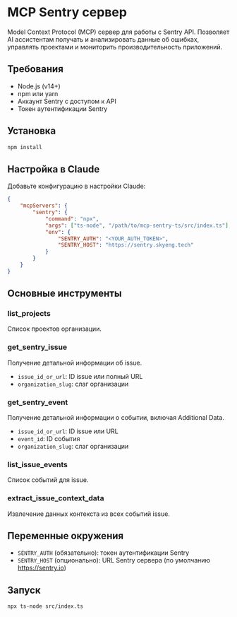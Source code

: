 # MCP Sentry сервер

Model Context Protocol (MCP) сервер для работы с Sentry API. Позволяет AI ассистентам получать и анализировать данные об ошибках, управлять проектами и мониторить производительность приложений.

## Требования

- Node.js (v14+)
- npm или yarn
- Аккаунт Sentry с доступом к API
- Токен аутентификации Sentry

## Установка

```bash
npm install
```

## Настройка в Claude

Добавьте конфигурацию в настройки Claude:

```json
{
    "mcpServers": {
        "sentry": {
            "command": "npx",
            "args": ["ts-node", "/path/to/mcp-sentry-ts/src/index.ts"],
            "env": {
                "SENTRY_AUTH": "<YOUR_AUTH_TOKEN>",
                "SENTRY_HOST": "https://sentry.skyeng.tech"
            }
        }
    }
}
```

## Основные инструменты

### list_projects
Список проектов организации.

### get_sentry_issue
Получение детальной информации об issue.
- `issue_id_or_url`: ID issue или полный URL
- `organization_slug`: слаг организации

### get_sentry_event
Получение детальной информации о событии, включая Additional Data.
- `issue_id_or_url`: ID issue или URL
- `event_id`: ID события
- `organization_slug`: слаг организации

### list_issue_events
Список событий для issue.

### extract_issue_context_data
Извлечение данных контекста из всех событий issue.

## Переменные окружения

- `SENTRY_AUTH` (обязательно): токен аутентификации Sentry
- `SENTRY_HOST` (опционально): URL Sentry сервера (по умолчанию https://sentry.io)

## Запуск

```bash
npx ts-node src/index.ts
```